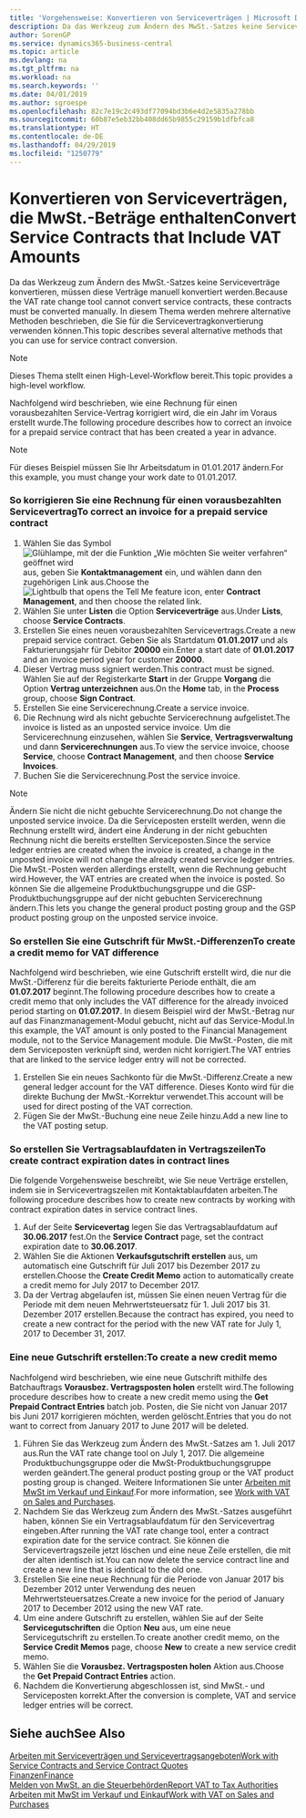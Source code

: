 ```yaml
---
title: 'Vorgehensweise: Konvertieren von Serviceverträgen | Microsoft Docs'
description: Da das Werkzeug zum Ändern des MwSt.-Satzes keine Serviceverträge konvertieren, müssen diese Verträge manuell konvertiert werden. In diesem Thema werden mehrere alternative Methoden beschrieben, die Sie für die Servicevertragkonvertierung verwenden können.
author: SorenGP
ms.service: dynamics365-business-central
ms.topic: article
ms.devlang: na
ms.tgt_pltfrm: na
ms.workload: na
ms.search.keywords: ''
ms.date: 04/01/2019
ms.author: sgroespe
ms.openlocfilehash: 82c7e19c2c493df77094bd3b6e4d2e5835a278bb
ms.sourcegitcommit: 60b87e5eb32bb408dd65b9855c29159b1dfbfca8
ms.translationtype: HT
ms.contentlocale: de-DE
ms.lasthandoff: 04/29/2019
ms.locfileid: "1250779"
---
```

# <a name="convert-service-contracts-that-include-vat-amounts"></a><span data-ttu-id="7a065-104">Konvertieren von Serviceverträgen, die MwSt.-Beträge enthalten</span><span class="sxs-lookup"><span data-stu-id="7a065-104">Convert Service Contracts that Include VAT Amounts</span></span>
<span data-ttu-id="7a065-105">Da das Werkzeug zum Ändern des MwSt.-Satzes keine Serviceverträge konvertieren, müssen diese Verträge manuell konvertiert werden.</span><span class="sxs-lookup"><span data-stu-id="7a065-105">Because the VAT rate change tool cannot convert service contracts, these contracts must be converted manually.</span></span> <span data-ttu-id="7a065-106">In diesem Thema werden mehrere alternative Methoden beschrieben, die Sie für die Servicevertragkonvertierung verwenden können.</span><span class="sxs-lookup"><span data-stu-id="7a065-106">This topic describes several alternative methods that you can use for service contract conversion.</span></span>  

> [!NOTE]  
>  <span data-ttu-id="7a065-107">Dieses Thema stellt einen High-Level-Workflow bereit.</span><span class="sxs-lookup"><span data-stu-id="7a065-107">This topic provides a high-level workflow.</span></span>  

 <span data-ttu-id="7a065-108">Nachfolgend wird beschrieben, wie eine Rechnung für einen vorausbezahlten Service-Vertrag korrigiert wird, die ein Jahr im Voraus erstellt wurde.</span><span class="sxs-lookup"><span data-stu-id="7a065-108">The following procedure describes how to correct an invoice for a prepaid service contract that has been created a year in advance.</span></span>  

> [!NOTE]  
>  <span data-ttu-id="7a065-109">Für dieses Beispiel müssen Sie Ihr Arbeitsdatum in 01.01.2017 ändern.</span><span class="sxs-lookup"><span data-stu-id="7a065-109">For this example, you must change your work date to 01.01.2017.</span></span>  

### <a name="to-correct-an-invoice-for-a-prepaid-service-contract"></a><span data-ttu-id="7a065-110">So korrigieren Sie eine Rechnung für einen vorausbezahlten Servicevertrag</span><span class="sxs-lookup"><span data-stu-id="7a065-110">To correct an invoice for a prepaid service contract</span></span>  
1. <span data-ttu-id="7a065-111">Wählen Sie das Symbol ![Glühlampe, mit der die Funktion „Wie möchten Sie weiter verfahren“ geöffnet wird](media/ui-search/search_small.png "Wie möchten Sie weiter verfahren?") aus, geben Sie **Kontaktmanagement** ein, und wählen dann den zugehörigen Link aus.</span><span class="sxs-lookup"><span data-stu-id="7a065-111">Choose the ![Lightbulb that opens the Tell Me feature](media/ui-search/search_small.png "Tell me what you want to do") icon, enter **Contract Management**, and then choose the related link.</span></span>  
2. <span data-ttu-id="7a065-112">Wählen Sie unter **Listen** die Option **Serviceverträge** aus.</span><span class="sxs-lookup"><span data-stu-id="7a065-112">Under **Lists**, choose **Service Contracts**.</span></span>  
3. <span data-ttu-id="7a065-113">Erstellen Sie eines neuen vorausbezahlten Servicevertrags.</span><span class="sxs-lookup"><span data-stu-id="7a065-113">Create a new prepaid service contract.</span></span> <span data-ttu-id="7a065-114">Geben Sie als Startdatum **01.01.2017** und als Fakturierungsjahr für Debitor **20000** ein.</span><span class="sxs-lookup"><span data-stu-id="7a065-114">Enter a start date of **01.01.2017** and an invoice period year for customer **20000**.</span></span>  
4. <span data-ttu-id="7a065-115">Dieser Vertrag muss signiert werden.</span><span class="sxs-lookup"><span data-stu-id="7a065-115">This contract must be signed.</span></span> <span data-ttu-id="7a065-116">Wählen Sie auf der Registerkarte **Start** in der Gruppe **Vorgang** die Option **Vertrag unterzeichnen** aus.</span><span class="sxs-lookup"><span data-stu-id="7a065-116">On the **Home** tab, in the **Process** group, choose **Sign Contract**.</span></span>  
5. <span data-ttu-id="7a065-117">Erstellen Sie eine Servicerechnung.</span><span class="sxs-lookup"><span data-stu-id="7a065-117">Create a service invoice.</span></span>
6. <span data-ttu-id="7a065-118">Die Rechnung wird als nicht gebuchte Servicerechnung aufgelistet.</span><span class="sxs-lookup"><span data-stu-id="7a065-118">The invoice is listed as an unposted service invoice.</span></span> <span data-ttu-id="7a065-119">Um die Servicerechnung einzusehen, wählen Sie **Service**, **Vertragsverwaltung** und dann **Servicerechnungen** aus.</span><span class="sxs-lookup"><span data-stu-id="7a065-119">To view the service invoice, choose **Service**, choose **Contract Management**, and then choose **Service Invoices**.</span></span>  
7. <span data-ttu-id="7a065-120">Buchen Sie die Servicerechnung.</span><span class="sxs-lookup"><span data-stu-id="7a065-120">Post the service invoice.</span></span>  

> [!NOTE]  
>  <span data-ttu-id="7a065-121">Ändern Sie nicht die nicht gebuchte Servicerechnung.</span><span class="sxs-lookup"><span data-stu-id="7a065-121">Do not change the unposted service invoice.</span></span> <span data-ttu-id="7a065-122">Da die Serviceposten erstellt werden, wenn die Rechnung erstellt wird, ändert eine Änderung in der nicht gebuchten Rechnung nicht die bereits erstellten Serviceposten.</span><span class="sxs-lookup"><span data-stu-id="7a065-122">Since the service ledger entries are created when the invoice is created, a change in the unposted invoice will not change the already created service ledger entries.</span></span> <span data-ttu-id="7a065-123">Die MwSt.-Posten werden allerdings erstellt, wenn die Rechnung gebucht wird.</span><span class="sxs-lookup"><span data-stu-id="7a065-123">However, the VAT entries are created when the invoice is posted.</span></span> <span data-ttu-id="7a065-124">So können Sie die allgemeine Produktbuchungsgruppe und die GSP-Produktbuchungsgruppe auf der nicht gebuchten Servicerechnung ändern.</span><span class="sxs-lookup"><span data-stu-id="7a065-124">This lets you change the general product posting group and the GSP product posting group on the unposted service invoice.</span></span>  

### <a name="to-create-a-credit-memo-for-vat-difference"></a><span data-ttu-id="7a065-125">So erstellen Sie eine Gutschrift für MwSt.-Differenzen</span><span class="sxs-lookup"><span data-stu-id="7a065-125">To create a credit memo for VAT difference</span></span>  
<span data-ttu-id="7a065-126">Nachfolgend wird beschrieben, wie eine Gutschrift erstellt wird, die nur die MwSt.-Differenz für die bereits fakturierte Periode enthält, die am **01.07.2017** beginnt.</span><span class="sxs-lookup"><span data-stu-id="7a065-126">The following procedure describes how to create a credit memo that only includes the VAT difference for the already invoiced period starting on **01.07.2017**.</span></span> <span data-ttu-id="7a065-127">In diesem Beispiel wird der MwSt.-Betrag nur auf das Finanzmanagement-Modul gebucht, nicht auf das Service-Modul.</span><span class="sxs-lookup"><span data-stu-id="7a065-127">In this example, the VAT amount is only posted to the Financial Management module, not to the Service Management module.</span></span> <span data-ttu-id="7a065-128">Die MwSt.-Posten, die mit dem Serviceposten verknüpft sind, werden nicht korrigiert.</span><span class="sxs-lookup"><span data-stu-id="7a065-128">The VAT entries that are linked to the service ledger entry will not be corrected.</span></span>  

1. <span data-ttu-id="7a065-129">Erstellen Sie ein neues Sachkonto für die MwSt.-Differenz.</span><span class="sxs-lookup"><span data-stu-id="7a065-129">Create a new general ledger account for the VAT difference.</span></span> <span data-ttu-id="7a065-130">Dieses Konto wird für die direkte Buchung der MwSt.-Korrektur verwendet.</span><span class="sxs-lookup"><span data-stu-id="7a065-130">This account will be used for direct posting of the VAT correction.</span></span>  
2. <span data-ttu-id="7a065-131">Fügen Sie der MwSt.-Buchung eine neue Zeile hinzu.</span><span class="sxs-lookup"><span data-stu-id="7a065-131">Add a new line to the VAT posting setup.</span></span>  

### <a name="to-create-contract-expiration-dates-in-contract-lines"></a><span data-ttu-id="7a065-132">So erstellen Sie Vertragsablaufdaten in Vertragszeilen</span><span class="sxs-lookup"><span data-stu-id="7a065-132">To create contract expiration dates in contract lines</span></span>  
<span data-ttu-id="7a065-133">Die folgende Vorgehensweise beschreibt, wie Sie neue Verträge erstellen, indem sie in Servicevertragszeilen mit Kontaktablaufdaten arbeiten.</span><span class="sxs-lookup"><span data-stu-id="7a065-133">The following procedure describes how to create new contracts by working with contract expiration dates in service contract lines.</span></span>  

1. <span data-ttu-id="7a065-134">Auf der Seite **Servicevertag** legen Sie das Vertragsablaufdatum auf **30.06.2017** fest.</span><span class="sxs-lookup"><span data-stu-id="7a065-134">On the **Service Contract** page, set the contract expiration date to **30.06.2017**.</span></span>  
2. <span data-ttu-id="7a065-135">Wählen Sie die Aktionen **Verkaufsgutschrift erstellen** aus, um automatisch eine Gutschrift für Juli 2017 bis Dezember 2017 zu erstellen.</span><span class="sxs-lookup"><span data-stu-id="7a065-135">Choose the **Create Credit Memo** action to automatically create a credit memo for July 2017 to December 2017.</span></span>  
3. <span data-ttu-id="7a065-136">Da der Vertrag abgelaufen ist, müssen Sie einen neuen Vertrag für die Periode mit dem neuen Mehrwertsteuersatz für 1. Juli 2017 bis 31. Dezember 2017 erstellen.</span><span class="sxs-lookup"><span data-stu-id="7a065-136">Because the contract has expired, you need to create a new contract for the period with the new VAT rate for July 1, 2017 to December 31, 2017.</span></span>  

### <a name="to-create-a-new-credit-memo"></a><span data-ttu-id="7a065-137">Eine neue Gutschrift erstellen:</span><span class="sxs-lookup"><span data-stu-id="7a065-137">To create a new credit memo</span></span>  
<span data-ttu-id="7a065-138">Nachfolgend wird beschrieben, wie eine neue Gutschrift mithilfe des Batchauftrags **Vorausbez. Vertragsposten holen** erstellt wird.</span><span class="sxs-lookup"><span data-stu-id="7a065-138">The following procedure describes how to create a new credit memo using the **Get Prepaid Contract Entries** batch job.</span></span> <span data-ttu-id="7a065-139">Posten, die Sie nicht von Januar 2017 bis Juni 2017 korrigieren möchten, werden gelöscht.</span><span class="sxs-lookup"><span data-stu-id="7a065-139">Entries that you do not want to correct from January 2017 to June 2017 will be deleted.</span></span>  

1. <span data-ttu-id="7a065-140">Führen Sie das Werkzeug zum Ändern des MwSt.-Satzes am 1. Juli 2017 aus.</span><span class="sxs-lookup"><span data-stu-id="7a065-140">Run the VAT rate change tool on July 1, 2017.</span></span> <span data-ttu-id="7a065-141">Die allgemeine Produktbuchungsgruppe oder die MwSt-Produktbuchungsgruppe werden geändert.</span><span class="sxs-lookup"><span data-stu-id="7a065-141">The general product posting group or the VAT product posting group is changed.</span></span> <span data-ttu-id="7a065-142">Weitere Informationen Sie unter [Arbeiten mit MwSt im Verkauf und Einkauf](finance-work-with-vat.md).</span><span class="sxs-lookup"><span data-stu-id="7a065-142">For more information, see [Work with VAT on Sales and Purchases](finance-work-with-vat.md).</span></span>  
2. <span data-ttu-id="7a065-143">Nachdem Sie das Werkzeug zum Ändern des MwSt.-Satzes ausgeführt haben, können Sie ein Vertragsablaufdatum für den Servicevertrag eingeben.</span><span class="sxs-lookup"><span data-stu-id="7a065-143">After running the VAT rate change tool, enter a contract expiration date for the service contract.</span></span> <span data-ttu-id="7a065-144">Sie können die Servicevertragszeile jetzt löschen und eine neue Zeile erstellen, die mit der alten identisch ist.</span><span class="sxs-lookup"><span data-stu-id="7a065-144">You can now delete the service contract line and create a new line that is identical to the old one.</span></span>  
3. <span data-ttu-id="7a065-145">Erstellen Sie eine neue Rechnung für die Periode von Januar 2017 bis Dezember 2012 unter Verwendung des neuen Mehrwertsteuersatzes.</span><span class="sxs-lookup"><span data-stu-id="7a065-145">Create a new invoice for the period of January 2017 to December 2012 using the new VAT rate.</span></span>  
4. <span data-ttu-id="7a065-146">Um eine andere Gutschrift zu erstellen, wählen Sie auf der Seite **Servicegutschriften** die Option **Neu** aus, um eine neue Servicegutschrift zu erstellen.</span><span class="sxs-lookup"><span data-stu-id="7a065-146">To create another credit memo, on the **Service Credit Memos** page, choose **New** to create a new service credit memo.</span></span>  
5. <span data-ttu-id="7a065-147">Wählen Sie die **Vorausbez. Vertragsposten holen** Aktion aus.</span><span class="sxs-lookup"><span data-stu-id="7a065-147">Choose the **Get Prepaid Contract Entries** action.</span></span>  
6. <span data-ttu-id="7a065-148">Nachdem die Konvertierung abgeschlossen ist, sind MwSt.- und Serviceposten korrekt.</span><span class="sxs-lookup"><span data-stu-id="7a065-148">After the conversion is complete, VAT and service ledger entries will be correct.</span></span>  

## <a name="see-also"></a><span data-ttu-id="7a065-149">Siehe auch</span><span class="sxs-lookup"><span data-stu-id="7a065-149">See Also</span></span>  
[<span data-ttu-id="7a065-150">Arbeiten mit Serviceverträgen und Servicevertragsangeboten</span><span class="sxs-lookup"><span data-stu-id="7a065-150">Work with Service Contracts and Service Contract Quotes</span></span>](service-how-to-create-service-contracts-and-service-contract-quotes.md)  
[<span data-ttu-id="7a065-151">Finanzen</span><span class="sxs-lookup"><span data-stu-id="7a065-151">Finance</span></span>](finance.md)  
[<span data-ttu-id="7a065-152">Melden von MwSt. an die Steuerbehörden</span><span class="sxs-lookup"><span data-stu-id="7a065-152">Report VAT to Tax Authorities</span></span>](finance-how-report-vat.md)  
[<span data-ttu-id="7a065-153">Arbeiten mit MwSt im Verkauf und Einkauf</span><span class="sxs-lookup"><span data-stu-id="7a065-153">Work with VAT on Sales and Purchases</span></span>](finance-work-with-vat.md)  

